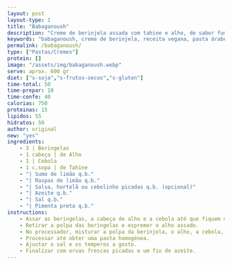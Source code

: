 ```yaml
---
layout: post
layout-type: 1
title: "Babaganoush"
description: "Creme de berinjela assada com tahine e alho, de sabor fumado e textura cremosa."
keywords: "babaganoush, creme de berinjela, receita vegana, pasta árabe, tahine, acompanhamento saudável, patê vegetal, comida mediterrânea, entrada fácil, sabor defumado"
permalink: /babaganoush/
type: ["Pastas/Cremes"]
protein: []
image: "/assets/img/babaganoush.webp"
serve: aprox. 600 gr
diet: ["s-soja","s-frutos-secos","s-gluten"]
time-total: 50
time-prepar: 10
time-confe: 40
calorias: 750
proteinas: 15
lipidos: 55
hidratos: 50
author: original
new: "yes"
ingredients:
    - 3 | Beringelas
    - 1 cabeça | de Alho
    - 1 | Cebola
    - 1 c.sopa | de Tahine
    - "| Sumo de limão q.b."
    - "| Raspas de limão q.b."
    - "| Salsa, hortelã ou cebolinho picadas q.b. (opcional)"
    - "| Azeite q.b."
    - "| Sal q.b."
    - "| Pimenta preta q.b."
instructions:
    - Assar as beringelas, a cabeça de alho e a cebola até que fiquem macios e com a casca levemente queimada, conferindo um sabor defumado.
    - Retirar a polpa das beringelas e espremer o alho assado.
    - No processador, misturar a polpa da berinjela, o alho, a cebola, o tahine, o sumo e as raspas de limão, e os temperos.
    - Processar até obter uma pasta homogénea.
    - Ajustar o sal e os temperos a gosto.
    - Finalizar com ervas frescas picadas e um fio de azeite.
---
```


